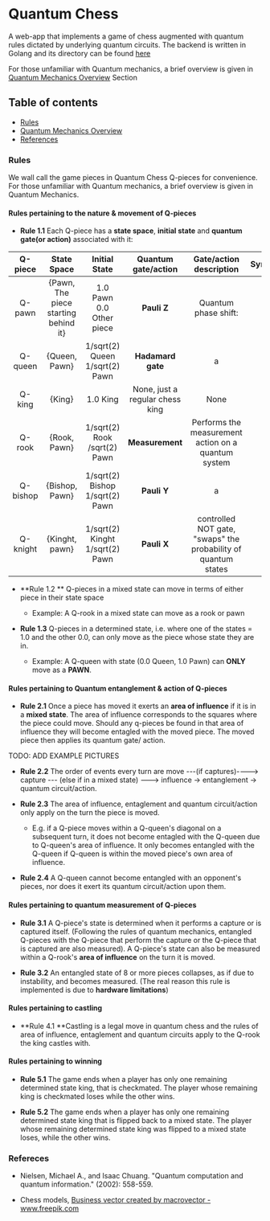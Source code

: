 # Quantum Chess

A web-app that implements a game of chess augmented with quantum rules dictated by underlying quantum circuits.
The backend is written in Golang and its directory can be found [here](https://github.com/alexandreLamarre/Quantum-Chess-Backend)

For those unfamiliar with Quantum mechanics, a brief overview is given in [Quantum Mechanics Overview](#Quantum-Mechanics-Overview) Section

## Table of contents
- [Rules](#Rules)
- [Quantum Mechanics Overview](#Quantum-Mechanics-Overview)
- [References](#References)

### Rules

We wall call the game pieces in Quantum Chess Q-pieces for convenience.
For those unfamiliar with Quantum mechanics, a brief overview is given in Quantum Mechanics.

#### Rules pertaining to the nature & movement of Q-pieces

- **Rule 1.1** Each Q-piece has a **state space**, **initial state** and **quantum gate(or action)** associated with it:



|Q-piece| State Space | Initial State | Quantum gate/action | Gate/action description | Symbol |
| :---: | :---------: | :-----------: | :-----------------: | :-----------------------------: | :---: |
| Q-pawn |\{Pawn, The piece starting behind it\}| 1.0 Pawn 0.0 Other piece | **Pauli Z**| Quantum phase shift: | a |
| Q-queen | \{Queen, Pawn\} | 1/sqrt(2) Queen 1/sqrt(2) Pawn | **Hadamard gate** | a | a|
| Q-king | \{King\} | 1.0 King | None, just a regular chess king | None | a|
| Q-rook | \{Rook, Pawn\} | 1/sqrt(2) Rook /sqrt(2) Pawn | **Measurement**| Performs the measurement action on a quantum system| a |
| Q-bishop | \{Bishop, Pawn\} | 1/sqrt(2) Bishop 1/sqrt(2) Pawn | **Pauli Y** | a |  a|
| Q- knight | \{Kinght, pawn} | 1/sqrt(2) Kinght 1/sqrt(2) Pawn | **Pauli X** | controlled NOT gate, "swaps" the probability of quantum states|a |



- **Rule 1.2 ** Q-pieces in a mixed state can move in terms of either piece in their state space
  - Example: A Q-rook in a mixed state can move as a rook or pawn

- **Rule 1.3** Q-pieces in a determined state, i.e. where one of the states = 1.0 and the other 0.0, can only move as the piece whose state they are in.
  - Example: A Q-queen with state (0.0 Queen, 1.0 Pawn) can **ONLY** move as a **PAWN**.

 #### Rules pertaining to Quantum entanglement & action of Q-pieces

 - **Rule 2.1** Once a piece has moved it exerts an **area of influence** if it is in a **mixed state**. The area of influence corresponds to the squares where the piece could move. Should any q-pieces be found in that area of influence they will become entagled with the moved piece. The moved piece then applies its quantum gate/ action.

  TODO: ADD EXAMPLE PICTURES

- **Rule 2.2** The order of events every turn are move ---(if captures)----> capture --- (else if in a mixed state) ---> influence -> entanglement -> quantum circuit/action.

- **Rule 2.3** The area of influence, entaglement and quantum circuit/action only apply on the turn the piece is moved.
  - E.g. if a Q-piece moves within a Q-queen's diagonal on a subsequent turn, it does not become entagled with the Q-queen due to Q-queen's area of influence. It only becomes entangled with the Q-queen if Q-queen is within the moved piece's own area of influence.

- **Rule 2.4** A Q-queen cannot become entangled with an opponent's pieces, nor does it exert its quantum circuit/action upon them.

#### Rules pertaining to quantum measurement of Q-pieces

- **Rule 3.1** A Q-piece's state is determined when it performs a capture or is captured itself. (Following the rules of quantum mechanics, entangled Q-pieces with the Q-piece that perform the capture or the Q-piece that is captured are also measured). A Q-piece's state can also be measured within a Q-rook's **area of influence** on the turn it is moved.

- **Rule 3.2** An entangled state of 8 or more pieces collapses, as if due to instability, and becomes measured. (The real reason this rule is implemented is due to **hardware limitations**)

#### Rules pertaining to castling

- **Rule 4.1 **Castling is a legal move in quantum chess and the rules of area of influence, entaglement and quantum circuits apply to the Q-rook the king castles with.

#### Rules pertaining to winning

- **Rule 5.1** The game ends when a player has only one remaining determined state king, that is checkmated. The player whose remaining king is checkmated loses while the other wins.

- **Rule 5.2** The game ends when a player has only one remaining determined state king that is flipped back to a mixed state. The player whose remaining determined state king was flipped to a mixed state loses, while the other wins.

### Refereces
- Nielsen, Michael A., and Isaac Chuang. "Quantum computation and quantum information." (2002): 558-559.

- Chess models, <a href="https://www.freepik.com/vectors/business">Business vector created by macrovector - www.freepik.com</a>
